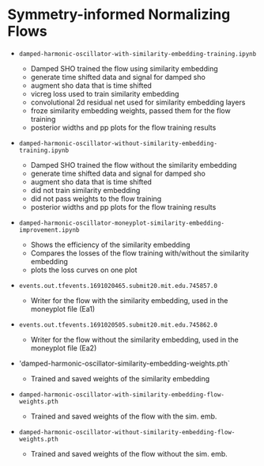 # Symmetry-informed Normalizing Flows

- `damped-harmonic-oscillator-with-similarity-embedding-training.ipynb`
  - Damped SHO trained the flow using similarity embedding
  - generate time shifted data and signal for damped sho
  - augment sho data that is time shifted
  - vicreg loss used to train similarity embedding
  - convolutional 2d residual net used for similarity embedding layers
  - froze similarity embedding weights, passed them for the flow training
  - posterior widths and pp plots for the flow training results


- `damped-harmonic-oscillator-without-similarity-embedding-training.ipynb`
  - Damped SHO trained the flow without the similarity embedding
  - generate time shifted data and signal for damped sho
  - augment sho data that is time shifted
  - did not train similarity embedding
  - did not pass weights to the flow training
  - posterior widths and pp plots for the flow training results


- `damped-harmonic-oscillator-moneyplot-similarity-embedding-improvement.ipynb`
  - Shows the efficiency of the similarity embedding
  - Compares the losses of the flow training with/without the similarity embedding
  - plots the loss curves on one plot


- `events.out.tfevents.1691020465.submit20.mit.edu.745857.0`
  - Writer for the flow with the similarity embedding, used in the moneyplot file (Ea1)

- `events.out.tfevents.1691020505.submit20.mit.edu.745862.0`
  - Writer for the flow without the similarity embedding, used in the moneyplot file (Ea2)

- 'damped-harmonic-oscillator-similarity-embedding-weights.pth`
  - Trained and saved weights of the similarity embedding

- `damped-harmonic-oscillator-with-similarity-embedding-flow-weights.pth`
  - Trained and saved weights of the flow with the sim. emb.

- `damped-harmonic-oscillator-without-similarity-embedding-flow-weights.pth`
  - Trained and saved weights of the flow without the sim. emb.



